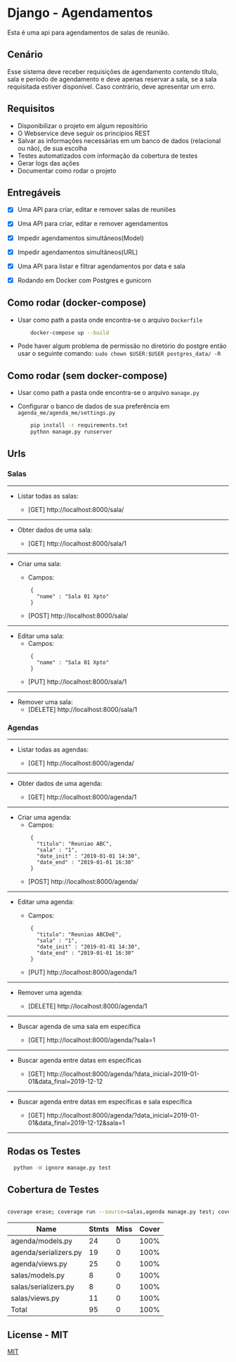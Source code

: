 # Django - Agendamentos  

Esta é uma api para agendamentos de salas de reunião.  

## Cenário  

Esse sistema deve receber requisições de agendamento contendo título, sala e período de agendamento e
deve apenas reservar a sala, se a sala requisitada estiver disponível. Caso contrário, deve apresentar um erro. 
  

## Requisitos
  

- Disponibilizar o projeto em algum repositório
- O Webservice deve seguir os princípios REST
- Salvar as informações necessárias em um banco de dados (relacional ou não), de sua escolha
- Testes automatizados com informação da cobertura de testes
- Gerar logs das ações
- Documentar como rodar o projeto


## Entregáveis  

- [x] Uma API para criar, editar e remover salas de reuniões
- [x] Uma API para criar, editar e remover agendamentos
- [x] Impedir agendamentos simultâneos(Model)
- [x] Impedir agendamentos simultâneos(URL)
- [x] Uma API para listar e filtrar agendamentos por data e sala
- [x] Rodando em Docker com Postgres e gunicorn
  

## Como rodar (docker-compose) 
- Usar como path a pasta onde encontra-se o arquivo `Dockerfile`
    ```bash
        docker-compose up --build
    ``` 
- Pode haver algum problema de permissão no diretório do postgre então usar o seguinte comando:
    ```sudo chown $USER:$USER postgres_data/ -R```


## Como rodar (sem docker-compose) 
- Usar como path a pasta onde encontra-se o arquivo `manage.py`
- Configurar o banco de dados de sua preferência em ```agenda_me/agenda_me/settings.py```

    ```bash    
        pip install -r requirements.txt
        python manage.py runserver

    ``` 

## Urls

### Salas
---
- Listar todas as salas:

	- [GET] http://localhost:8000/sala/
---
- Obter dados de uma sala:

	- [GET] http://localhost:8000/sala/1
---
- Criar uma sala:

	- Campos: 
	```
		{
		  "name" : "Sala 01 Xpto"
		}
	```
	- [POST] http://localhost:8000/sala/
---
- Editar uma sala:	
	- Campos: 
	```
		{
		  "name" : "Sala 01 Xpto"
		}
	```
	- [PUT] http://localhost:8000/sala/1
---
- Remover uma sala:
	- [DELETE] http://localhost:8000/sala/1

  

### Agendas
---
- Listar todas as agendas:

	- [GET] http://localhost:8000/agenda/
---
- Obter dados de uma agenda:

	- [GET] http://localhost:8000/agenda/1
---
- Criar uma agenda:
	- Campos:
	```
		{
		  "titulo": "Reuniao ABC",
		  "sala" : "1",
		  "date_init" : "2019-01-01 14:30",
		  "date_end" : "2019-01-01 16:30"
		}
	```
	- [POST] http://localhost:8000/agenda/
---
- Editar uma agenda:
	
	- Campos:
	```
		{
		  "titulo": "Reuniao ABCDeE",
		  "sala" : "1",
		  "date_init" : "2019-01-01 14:30",
		  "date_end" : "2019-01-01 16:30"
		}
	```

	- [PUT] http://localhost:8000/agenda/1
---
- Remover uma agenda:

	- [DELETE] http://localhost:8000/agenda/1
---
- Buscar agenda de uma sala em específica

	- [GET] http://localhost:8000/agenda/?sala=1
---
- Buscar agenda entre datas em específicas

	- [GET] http://localhost:8000/agenda/?data_inicial=2019-01-01&data_final=2019-12-12
---
- Buscar agenda entre datas em específicas e sala específica

	- [GET] http://localhost:8000/agenda/?data_inicial=2019-01-01&data_final=2019-12-12&sala=1
---
  
## Rodas os Testes

```bash
  python -W ignore manage.py test 
```
## Cobertura de Testes 

```bash

coverage erase; coverage run --source=salas,agenda manage.py test; coverage report
```

|Name | Stmts |Miss| Cover|
|-|-|-|-|
|agenda/models.py |24 |0 |100%
|agenda/serializers.py |19 |0 |100%
|agenda/views.py |25 |0 |100%
|salas/models.py |8 |0 |100%
|salas/serializers.py |8 |0 |100%
|salas/views.py |11 |0 |100%
|Total |95 |0 |100%   

## License - MIT
  
[MIT](https://choosealicense.com/licenses/mit/)
